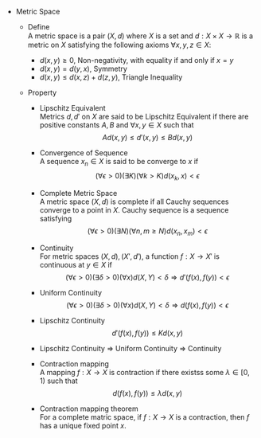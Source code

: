 * Metric Space
  - Define  
    A metric space is a pair $(X, d)$ where $X$ is a set and $d: X \times X \to \mathbb R$  is a metric on $X$ satisfying the following axioms $\forall x, y, z \in X$:
    - $d(x, y) \ge 0$, Non-negativity, with equality if and only if $x = y$
    - $d(x, y) = d(y, x)$, Symmetry
    - $d(x, y) \le d(x, z) + d(z, y)$, Triangle Inequality

  - Property
    - Lipschitz Equivalent  
      Metrics $d, d'$ on $X$ are said to be Lipschitz Equivalent if there are positive constants $A, B$ and $\forall x, y \in X$ such that
      $$A d(x, y) \le d'(x, y) \le B d(x, y)$$

    - Convergence of Sequence  
      A sequence $x_n \in X$ is said to be converge to $x$ if
      $$(\forall \epsilon > 0)(\exists K)(\forall k > K) d(x_k, x) < \epsilon$$

    - Complete Metric Space  
      A metric space $(X, d)$ is complete if all Cauchy sequences converge to a point in $X$. Cauchy sequence is a sequence satisfying 
      $$(\forall \epsilon > 0)(\exists N)(\forall n, m \ge N) d(x_n, x_m) < \epsilon$$

    - Continuity  
      For metric spaces $(X, d), (X', d')$, a function $f: X \to X'$ is continuous at $y \in X$ if
      $$(\forall \epsilon > 0)(\exists \delta > 0)(\forall x) d(X, Y) < \delta \Rightarrow d'(f(x),f(y)) < \epsilon$$

    - Uniform Continuity
      $$(\forall \epsilon > 0)(\exists \delta > 0)(\forall x) d(X, Y) < \delta \Rightarrow d(f(x),f(y)) < \epsilon$$

    - Lipschitz Continuity  
      $$d'(f(x), f(y)) \le K d(x, y)$$

    - Lipschitz Continuity $\Rightarrow$ Uniform Continuity $\Rightarrow$ Continuity

    - Contraction mapping  
      A mapping $f: X \to X$ is contraction if there existss some $\lambda \in [0, 1)$ such that
      $$d(f(x), f(y)) \le \lambda d(x, y)$$

    - Contraction mapping theorem  
      For a complete matric space, if $f: X \to X$ is a contraction, then $f$ has a unique fixed point $x$.


